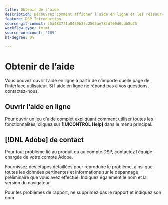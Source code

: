 ```yaml
---
title: Obtenir de l’aide
description: Découvrez comment afficher l’aide en ligne et les ressources de la communauté, ainsi que comment obtenir une assistance technique.
feature: DSP Introduction
source-git-commit: c5a4837f1a8439b3fc2565ae78fdf00d6cdb8b75
workflow-type: tm+mt
source-wordcount: '109'
ht-degree: 0%

---
```


# Obtenir de l’aide

Vous pouvez ouvrir l’aide en ligne à partir de n’importe quelle page de l’interface utilisateur. Si l&#39;aide en ligne ne répond pas à vos questions, contactez-nous.

## Ouvrir l’aide en ligne

Pour ouvrir un jeu d&#39;aide complet expliquant comment utiliser toutes les fonctionnalités, cliquez sur **[!UICONTROL Help]** dans le menu principal.

<!--
## Ask the Adobe Advertising community

Look for answers to your questions in the [Adobe Advertising community forums](https://experienceleaguecommunities.adobe.com/t5/adobe-advertising/ct-p/adobe-advertising-cloud-community?profile.language=fr).
-->

## [!DNL Adobe] de contact

Pour tout problème lié au produit ou au compte DSP, contactez l’équipe chargée de votre compte Adobe.

Fournissez des étapes détaillées pour reproduire le problème, ainsi que toutes les données pertinentes et informations sur le dépannage préliminaire que vous avez effectué. Indiquez également le nom et la version du navigateur.

Pour les problèmes de rapport, ne supprimez pas le rapport et indiquez son nom.
